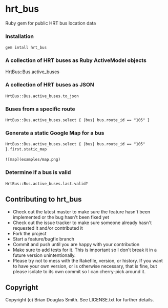 # hrt_bus

Ruby gem for public HRT bus location data

### Installation

    gem intall hrt_bus

### A collection of HRT buses as Ruby ActiveModel objects

  HrtBus::Bus.active_buses
     
### A collection of HRT buses as JSON

    HrtBus::Bus.active_buses.to_json

### Buses from a specific route

    HrtBus::Bus.active_buses.select { |bus| bus.route_id == "105" }

### Generate a static Google Map for a bus

    HrtBus::Bus.active_buses.select { |bus| bus.route_id == "105" }.first.static_map

    ![map](examples/map.png)

### Determine if a bus is valid

    HrtBus::Bus.active_buses.last.valid?

## Contributing to hrt_bus
 
* Check out the latest master to make sure the feature hasn't been implemented or the bug hasn't been fixed yet
* Check out the issue tracker to make sure someone already hasn't requested it and/or contributed it
* Fork the project
* Start a feature/bugfix branch
* Commit and push until you are happy with your contribution
* Make sure to add tests for it. This is important so I don't break it in a future version unintentionally.
* Please try not to mess with the Rakefile, version, or history. If you want to have your own version, or is otherwise necessary, that is fine, but please isolate to its own commit so I can cherry-pick around it.

## Copyright

Copyright (c) Brian Douglas Smith. See LICENSE.txt for
further details.
